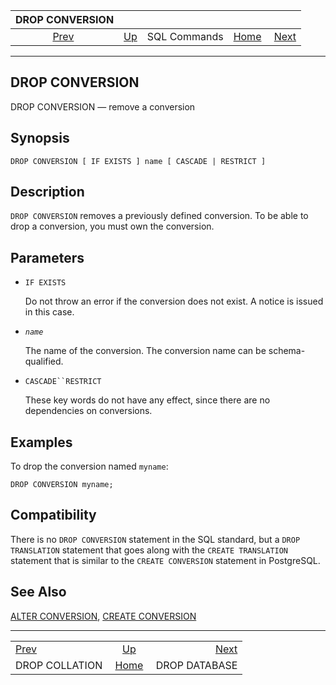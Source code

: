 <!--?xml version="1.0" encoding="UTF-8" standalone="no"?-->

|                  DROP CONVERSION                 |                                        |              |                                                       |                                                |
| :----------------------------------------------: | :------------------------------------- | :----------: | ----------------------------------------------------: | ---------------------------------------------: |
| [Prev](sql-dropcollation.html "DROP COLLATION")  | [Up](sql-commands.html "SQL Commands") | SQL Commands | [Home](index.html "PostgreSQL 17devel Documentation") |  [Next](sql-dropdatabase.html "DROP DATABASE") |

***

## DROP CONVERSION

DROP CONVERSION — remove a conversion

## Synopsis

    DROP CONVERSION [ IF EXISTS ] name [ CASCADE | RESTRICT ]

## Description

`DROP CONVERSION` removes a previously defined conversion. To be able to drop a conversion, you must own the conversion.

## Parameters

* `IF EXISTS`

    Do not throw an error if the conversion does not exist. A notice is issued in this case.

* *`name`*

    The name of the conversion. The conversion name can be schema-qualified.

* `CASCADE``RESTRICT`

    These key words do not have any effect, since there are no dependencies on conversions.

## Examples

To drop the conversion named `myname`:

    DROP CONVERSION myname;

## Compatibility

There is no `DROP CONVERSION` statement in the SQL standard, but a `DROP TRANSLATION` statement that goes along with the `CREATE TRANSLATION` statement that is similar to the `CREATE CONVERSION` statement in PostgreSQL.

## See Also

[ALTER CONVERSION](sql-alterconversion.html "ALTER CONVERSION"), [CREATE CONVERSION](sql-createconversion.html "CREATE CONVERSION")

***

|                                                  |                                                       |                                                |
| :----------------------------------------------- | :---------------------------------------------------: | ---------------------------------------------: |
| [Prev](sql-dropcollation.html "DROP COLLATION")  |         [Up](sql-commands.html "SQL Commands")        |  [Next](sql-dropdatabase.html "DROP DATABASE") |
| DROP COLLATION                                   | [Home](index.html "PostgreSQL 17devel Documentation") |                                  DROP DATABASE |
